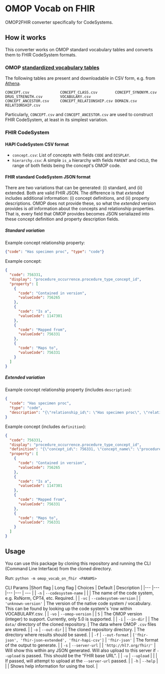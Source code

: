 # OMOP Vocab on FHIR
OMOP2FHIR converter specifically for CodeSystems.

## How it works
This converter works on OMOP standard vocabulary tables and converts them to FHIR CodeSystem formats.

### OMOP [standardized vocabulary tables](https://ohdsi.github.io/CommonDataModel/)
The following tables are present and downloadable in CSV form, e.g. from [Athena](https://athena.ohdsi.org/).
```
CONCEPT.csv              CONCEPT_CLASS.csv        CONCEPT_SYNONYM.csv      DRUG_STRENGTH.csv        VOCABULARY.csv
CONCEPT_ANCESTOR.csv     CONCEPT_RELATIONSHIP.csv DOMAIN.csv               RELATIONSHIP.csv
```

Particularly, `CONCEPT.csv` and `CONCEPT_ANCESTOR.csv` are used to construct FHIR CodeSystem, at least in its simplest 
variation.

### FHIR CodeSystem
#### HAPI CodeSystem CSV format
- `concept.csv`: List of concepts with fields `CODE` and `DISPLAY`.
- `hierarchy.csv`: A simple `is_a` hierarchy with fields `PARENT` and `CHILD`, the range of both fields being the 
concept's OMOP code.

#### FHIR standard CodeSystem JSON format
There are two variations that can be generated: (i) standard, and (ii) extended. 
Both are valid FHIR JSON. The difference is that _extended_ includes additional 
information: (i) concept definitions, and (ii) property descriptions. OMOP does
not provide these, so what the _extended_ version provides is _all_ information
about the concepts and relationship properties. That is, every field  that OMOP
provides becomes JSON serialiazed into these concept definition and property 
description fields.

##### Standard variation
Example concept relationship property:
```json
{"code": "Has specimen proc", "type": "code"}
```

Example concept:
```json
{
  "code": 756331,
  "display": "procedure_occurrence.procedure_type_concept_id",
  "property": [
    {
      "code": "Contained in version",
      "valueCode": 756265
    },
    {
      "code": "Is a",
      "valueCode": 1147301
    },
    {
      "code": "Mapped from",
      "valueCode": 756331
    },
    {
      "code": "Maps to",
      "valueCode": 756331
    }
  ]
}
```

##### Extended variation
Example concept relationship property (includes `description`):
```json
{
  "code": "Has specimen proc",
  "type": "code",
  "description": "{\"relationship_id\": \"Has specimen proc\", \"relationship_name\": \"Has specimen procedure (SNOMED)\", \"is_hierarchical\": 0, \"defines_ancestry\": 0, \"reverse_relationship_id\": \"Specimen proc of\", \"relationship_concept_id\": 44818775}"
}
```

Example concept (includes `definition`):
```json
{
  "code": 756331,
  "display": "procedure_occurrence.procedure_type_concept_id",
  "definition": "{\"concept_id\": 756331, \"concept_name\": \"procedure_occurrence.procedure_type_concept_id\", \"domain_id\": \"Metadata\", \"vocabulary_id\": \"CDM\", \"concept_class_id\": \"Field\", \"standard_concept\": \"S\", \"concept_code\": \"CDM1016\", \"valid_start_date\": 20210925, \"valid_end_date\": 20991231, \"invalid_reason\": \"\"}",
  "property": [
    {
      "code": "Contained in version",
      "valueCode": 756265
    },
    {
      "code": "Is a",
      "valueCode": 1147301
    },
    {
      "code": "Mapped from",
      "valueCode": 756331
    },
    {
      "code": "Maps to",
      "valueCode": 756331
    }
  ]
}
```

## Usage
You can use this package by cloning this repository and running the CLI (Command
Line Interface) from the cloned directory.

Run: `python -m omop_vocab_on_fhir <PARAMS>`

CLI Params
|Short flag | Long flag | Choices | Default | Description |
|---	|---	|---	|--- | --- |
| `-n` | `--codesystem-name` |  |  | The name of the code system, e.g. RxNorm, CPT4, etc. Required. |
| `-vc` | `--codesystem-version` | | `'unknown-version'` | The version of the native code system / vocabulary. This can be found by looking up the code system's 'row within VOCABULARY.csv. |
| `-vo` | `--omop-version` | | `5` | The OMOP version (integer) to support. Currently, only 5.0 is supported. |
| `-i` | `--in-dir` | | The `data/` directory of the cloned repository. | The data where OMOP `.csv` files are stored. |
| `-o` | `--out-dir` | | The cloned repository directory. | The directory where results should be saved. |
| `-f` | `--out-format` | `['fhir-json', 'fhir-json-extended', 'fhir-hapi-csv']` | `'fhir-json'` | The format of the output to generate. |
| `-s` | `--server-url` | | `'http://hl7.org/fhir/'` | Will show this within any JSON generated. Will also upload to this server if `--upload` is passed. This should be the "FHIR base URL". |
| `-u` | `--upload` | | | If passed, will attempt to upload at the `--server-url` passed. |
| `-h` | `--help` | | | Shows help information for using the tool. |
